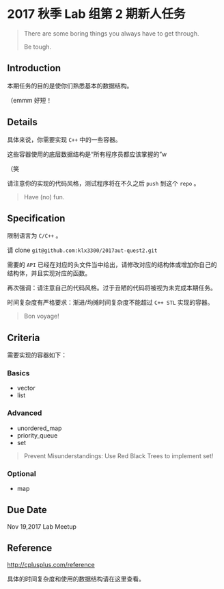 # 2017 秋季 Lab 组第 2 期新人任务

> There are some boring things you always have to get through.
>
> Be tough.

## Introduction

本期任务的目的是使你们熟悉基本的数据结构。

（emmm 好短！



## Details

具体来说，你需要实现 `C++` 中的一些容器。

这些容器使用的底层数据结构是“所有程序员都应该掌握的”w

（笑

请注意你的实现的代码风格，测试程序将在不久之后 `push` 到这个 `repo` 。

> Have (no) fun.



## Specification

限制语言为 `C/C++` 。

请 clone `git@github.com:klx3300/2017aut-quest2.git`

需要的 `API` 已经在对应的头文件当中给出，请修改对应的结构体或增加你自己的结构体，并且实现对应的函数。

再次强调：请注意自己的代码风格。过于丑陋的代码将被视为未完成本期任务。

时间复杂度有严格要求：渐进/均摊时间复杂度不能超过 `C++ STL` 实现的容器。

> Bon voyage!



## Criteria

需要实现的容器如下：

### Basics

- vector
- list

### Advanced

- unordered_map
- priority_queue
- set

> Prevent Misunderstandings: Use Red Black Trees to implement set!

### Optional

- map



## Due Date

Nov 19,2017 Lab Meetup



## Reference

http://cplusplus.com/reference

具体的时间复杂度和使用的数据结构请在这里查看。

